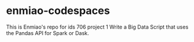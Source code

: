 # enmiao-codespaces
This is Enmiao's repo for ids 706 project 1 Write a Big Data Script that uses the Pandas API for Spark or Dask.
